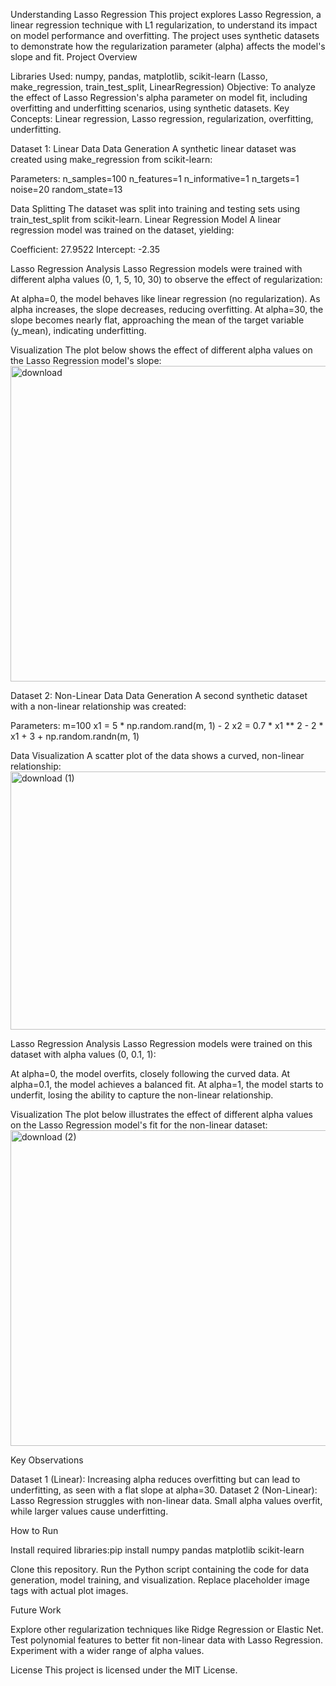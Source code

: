 Understanding Lasso Regression
This project explores Lasso Regression, a linear regression technique with L1 regularization, to understand its impact on model performance and overfitting. The project uses synthetic datasets to demonstrate how the regularization parameter (alpha) affects the model's slope and fit.
Project Overview

Libraries Used: numpy, pandas, matplotlib, scikit-learn (Lasso, make_regression, train_test_split, LinearRegression)
Objective: To analyze the effect of Lasso Regression's alpha parameter on model fit, including overfitting and underfitting scenarios, using synthetic datasets.
Key Concepts: Linear regression, Lasso regression, regularization, overfitting, underfitting.

Dataset 1: Linear Data
Data Generation
A synthetic linear dataset was created using make_regression from scikit-learn:

Parameters:
n_samples=100
n_features=1
n_informative=1
n_targets=1
noise=20
random_state=13



Data Splitting
The dataset was split into training and testing sets using train_test_split from scikit-learn.
Linear Regression Model
A linear regression model was trained on the dataset, yielding:

Coefficient: 27.9522
Intercept: -2.35

Lasso Regression Analysis
Lasso Regression models were trained with different alpha values (0, 1, 5, 10, 30) to observe the effect of regularization:

At alpha=0, the model behaves like linear regression (no regularization).
As alpha increases, the slope decreases, reducing overfitting.
At alpha=30, the slope becomes nearly flat, approaching the mean of the target variable (y_mean), indicating underfitting.

Visualization
The plot below shows the effect of different alpha values on the Lasso Regression model's slope:
<img width="822" height="505" alt="download" src="https://github.com/user-attachments/assets/e19dba14-f990-4187-ba82-daf9951101ce" />

Dataset 2: Non-Linear Data
Data Generation
A second synthetic dataset with a non-linear relationship was created:

Parameters:
m=100
x1 = 5 * np.random.rand(m, 1) - 2
x2 = 0.7 * x1 ** 2 - 2 * x1 + 3 + np.random.randn(m, 1)



Data Visualization
A scatter plot of the data shows a curved, non-linear relationship:
<img width="543" height="413" alt="download (1)" src="https://github.com/user-attachments/assets/fdc48e56-d7b4-4ed4-b964-c0880720b9ae" />

Lasso Regression Analysis
Lasso Regression models were trained on this dataset with alpha values (0, 0.1, 1):

At alpha=0, the model overfits, closely following the curved data.
At alpha=0.1, the model achieves a balanced fit.
At alpha=1, the model starts to underfit, losing the ability to capture the non-linear relationship.

Visualization
The plot below illustrates the effect of different alpha values on the Lasso Regression model's fit for the non-linear dataset:
<img width="988" height="505" alt="download (2)" src="https://github.com/user-attachments/assets/85529138-04ec-4905-a632-3b067188dc3a" />

Key Observations

Dataset 1 (Linear): Increasing alpha reduces overfitting but can lead to underfitting, as seen with a flat slope at alpha=30.
Dataset 2 (Non-Linear): Lasso Regression struggles with non-linear data. Small alpha values overfit, while larger values cause underfitting.

How to Run

Install required libraries:pip install numpy pandas matplotlib scikit-learn


Clone this repository.
Run the Python script containing the code for data generation, model training, and visualization.
Replace placeholder image tags with actual plot images.

Future Work

Explore other regularization techniques like Ridge Regression or Elastic Net.
Test polynomial features to better fit non-linear data with Lasso Regression.
Experiment with a wider range of alpha values.

License
This project is licensed under the MIT License.
